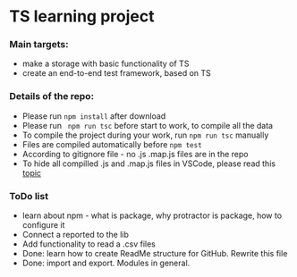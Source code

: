 # TS learning project

### Main targets:
* make a storage with basic functionality of TS
* create an end-to-end test framework, based on TS

### Details of the repo:
* Please run `npm install` after download 
* Please run ` npm run tsc` before start to work, to compile all the data
* To compile the project during your work, run `npm run tsc` manually
* Files are compiled automatically before `npm test`
* According to gitignore file - no .js .map.js files are in the repo
* To hide all compilled .js and .map.js files in VSCode, please read this [topic](https://stackoverflow.com/questions/31587949/hide-js-map-files-in-visual-studio-code)

### ToDo list
- learn about npm - what is package, why protractor is package, how to configure it 
- Connect a reported to the lib 
- Add functionality to read a .csv files
- Done: learn how to create ReadMe structure for GitHub. Rewrite this file 
- Done: import and export. Modules in general. 
